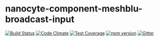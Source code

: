 # nanocyte-component-meshblu-broadcast-input

[![Build Status](https://travis-ci.org/octoblu/nanocyte-component-meshblu-broadcast-input.svg?branch=master)](https://travis-ci.org/octoblu/nanocyte-component-meshblu-broadcast-input)
[![Code Climate](https://codeclimate.com/github/octoblu/nanocyte-component-meshblu-broadcast-input/badges/gpa.svg)](https://codeclimate.com/github/octoblu/nanocyte-component-meshblu-broadcast-input)
[![Test Coverage](https://codeclimate.com/github/octoblu/nanocyte-component-meshblu-broadcast-input/badges/coverage.svg)](https://codeclimate.com/github/octoblu/nanocyte-component-meshblu-broadcast-input)
[![npm version](https://badge.fury.io/js/nanocyte-component-meshblu-broadcast-input.svg)](http://badge.fury.io/js/nanocyte-component-meshblu-broadcast-input)
[![Gitter](https://badges.gitter.im/octoblu/help.svg)](https://gitter.im/octoblu/help)
